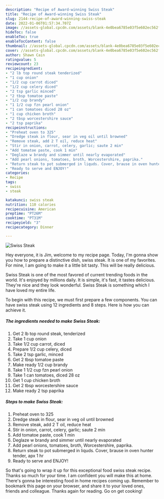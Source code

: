 ```yaml
---
description: "Recipe of Award-winning Swiss Steak"
title: "Recipe of Award-winning Swiss Steak"
slug: 2144-recipe-of-award-winning-swiss-steak
date: 2022-01-06T01:57:34.707Z
image: //assets-global.cpcdn.com/assets/blank-4e0bea6785e03f5e602ec562f230caae08da540cada707380b4fe1bbebba43da.png
hideToc: false
enableToc: true
enableTocContent: false
thumbnail: //assets-global.cpcdn.com/assets/blank-4e0bea6785e03f5e602ec562f230caae08da540cada707380b4fe1bbebba43da.png
cover: //assets-global.cpcdn.com/assets/blank-4e0bea6785e03f5e602ec562f230caae08da540cada707380b4fe1bbebba43da.png
author: Shawn Cain
ratingvalue: 5
reviewcount: 23
recipeingredient:
- "2 lb top round steak tenderized"
- "1 cup onion"
- "1/2 cup carrot diced"
- "1/2 cup celery diced"
- "2 tsp garlic minced"
- "2 tbsp tomatoe paste"
- "1/2 cup brandy"
- "1 1/2 cup fzn pearl onion"
- "1 can tomatoes diced 28 oz"
- "1 cup chicken broth"
- "2 tbsp worcestershire sauce"
- "2 tsp paprika"
recipeinstructions:
- "Preheat oven to 325"
- "Dredge steak in flour, sear in veg oil until browned"
- "Remove steak, add 2 T oil, reduce heat"
- "Stir in onion, carrot, celery, garlic; saute 2 min"
- "Add tomatoe paste, cook 1 min"
- "Deglaze w brandy and simmer until nearly evaporated"
- "Add pearl onions, tomatoes, broth, Worcestershire, paprika."
- "Return steak to pot submerged in liquds. Cover, brause in oven hunter tender, apx 1 hr"
- "Ready to serve and ENJOY!"
categories:
- Recipe
tags:
- swiss
- steak

katakunci: swiss steak 
nutrition: 110 calories
recipecuisine: American
preptime: "PT26M"
cooktime: "PT31M"
recipeyield: "3"
recipecategory: Dinner

---
```



![Swiss Steak](//assets-global.cpcdn.com/assets/blank-4e0bea6785e03f5e602ec562f230caae08da540cada707380b4fe1bbebba43da.png)

Hey everyone, it is Jim, welcome to my recipe page. Today, I'm gonna show you how to prepare a distinctive dish, swiss steak. It is one of my favorites. For mine, I am going to make it a little bit tasty. This will be really delicious.



Swiss Steak is one of the most favored of current trending foods in the world. It's enjoyed by millions daily. It is simple, it's fast, it tastes delicious. They're nice and they look wonderful. Swiss Steak is something which I have loved my entire life.


To begin with this recipe, we must first prepare a few components. You can have swiss steak using 12 ingredients and 8 steps. Here is how you can achieve it.

<!--inarticleads1-->

##### The ingredients needed to make Swiss Steak:

1. Get 2 lb top round steak, tenderized
1. Take 1 cup onion
1. Take 1/2 cup carrot, diced
1. Prepare 1/2 cup celery, diced
1. Take 2 tsp garlic, minced
1. Get 2 tbsp tomatoe paste
1. Make ready 1/2 cup brandy
1. Take 1 1/2 cup fzn pearl onion
1. Take 1 can tomatoes, diced 28 oz
1. Get 1 cup chicken broth
1. Get 2 tbsp worcestershire sauce
1. Make ready 2 tsp paprika




<!--inarticleads2-->

##### Steps to make Swiss Steak:

1. Preheat oven to 325
1. Dredge steak in flour, sear in veg oil until browned
1. Remove steak, add 2 T oil, reduce heat
1. Stir in onion, carrot, celery, garlic; saute 2 min
1. Add tomatoe paste, cook 1 min
1. Deglaze w brandy and simmer until nearly evaporated
1. Add pearl onions, tomatoes, broth, Worcestershire, paprika.
1. Return steak to pot submerged in liquds. Cover, brause in oven hunter tender, apx 1 hr
1. Ready to serve and ENJOY!



So that's going to wrap it up for this exceptional food swiss steak recipe. Thanks so much for your time. I am confident you will make this at home. There's gonna be interesting food in home recipes coming up. Remember to bookmark this page on your browser, and share it to your loved ones, friends and colleague. Thanks again for reading. Go on get cooking!
